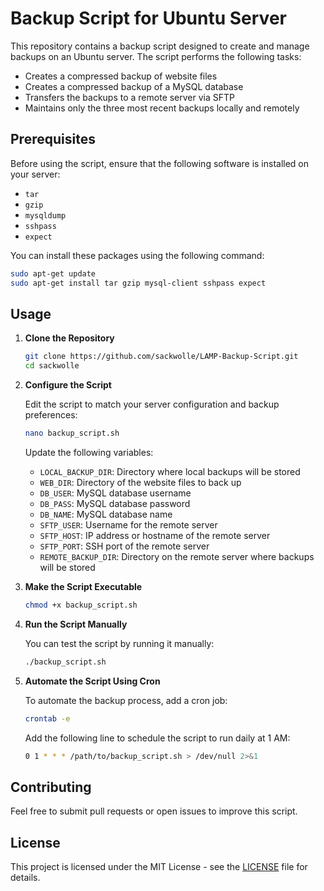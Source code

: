 # Backup Script for Ubuntu Server

This repository contains a backup script designed to create and manage backups on an Ubuntu server. The script performs the following tasks:

- Creates a compressed backup of website files
- Creates a compressed backup of a MySQL database
- Transfers the backups to a remote server via SFTP
- Maintains only the three most recent backups locally and remotely

## Prerequisites

Before using the script, ensure that the following software is installed on your server:

- `tar`
- `gzip`
- `mysqldump`
- `sshpass`
- `expect`

You can install these packages using the following command:

```bash
sudo apt-get update
sudo apt-get install tar gzip mysql-client sshpass expect
```

## Usage

1. **Clone the Repository**

   ```bash
   git clone https://github.com/sackwolle/LAMP-Backup-Script.git
   cd sackwolle
   ```

2. **Configure the Script**

   Edit the script to match your server configuration and backup preferences:

   ```bash
   nano backup_script.sh
   ```

   Update the following variables:
   - `LOCAL_BACKUP_DIR`: Directory where local backups will be stored
   - `WEB_DIR`: Directory of the website files to back up
   - `DB_USER`: MySQL database username
   - `DB_PASS`: MySQL database password
   - `DB_NAME`: MySQL database name
   - `SFTP_USER`: Username for the remote server
   - `SFTP_HOST`: IP address or hostname of the remote server
   - `SFTP_PORT`: SSH port of the remote server
   - `REMOTE_BACKUP_DIR`: Directory on the remote server where backups will be stored

3. **Make the Script Executable**

   ```bash
   chmod +x backup_script.sh
   ```

4. **Run the Script Manually**

   You can test the script by running it manually:

   ```bash
   ./backup_script.sh
   ```

5. **Automate the Script Using Cron**

   To automate the backup process, add a cron job:

   ```bash
   crontab -e
   ```

   Add the following line to schedule the script to run daily at 1 AM:

   ```bash
   0 1 * * * /path/to/backup_script.sh > /dev/null 2>&1
   ```

## Contributing

Feel free to submit pull requests or open issues to improve this script.

## License

This project is licensed under the MIT License - see the [LICENSE](LICENSE) file for details.
```
